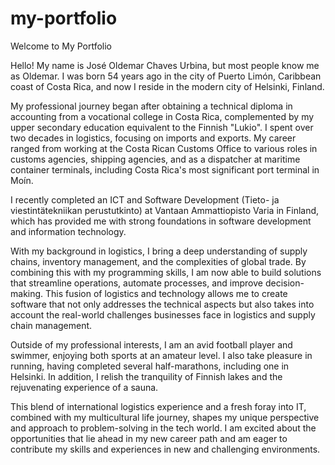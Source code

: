 # my-portfolio
Welcome to My Portfolio

Hello! My name is José Oldemar Chaves Urbina, but most people know me as Oldemar. I was born 54 years ago in the city of Puerto Limón, Caribbean coast of Costa Rica, and now I reside in the modern city of Helsinki, Finland.

My professional journey began after obtaining a technical diploma in accounting from a vocational college in Costa Rica, complemented by my upper secondary education equivalent to the Finnish "Lukio". I spent over two decades in logistics, focusing on imports and exports. My career ranged from working at the Costa Rican Customs Office to various roles in customs agencies, shipping agencies, and as a dispatcher at maritime container terminals, including Costa Rica's most significant port terminal in Moín.

I recently completed an ICT and Software Development (Tieto- ja viestintätekniikan perustutkinto) at Vantaan Ammattiopisto Varia in Finland, which has provided me with strong foundations in software development and information technology.

With my background in logistics, I bring a deep understanding of supply chains, inventory management, and the complexities of global trade. By combining this with my programming skills, I am now able to build solutions that streamline operations, automate processes, and improve decision-making. This fusion of logistics and technology allows me to create software that not only addresses the technical aspects but also takes into account the real-world challenges businesses face in logistics and supply chain management.

Outside of my professional interests, I am an avid football player and swimmer, enjoying both sports at an amateur level. I also take pleasure in running, having completed several half-marathons, including one in Helsinki. In addition, I relish the tranquility of Finnish lakes and the rejuvenating experience of a sauna.

This blend of international logistics experience and a fresh foray into IT, combined with my multicultural life journey, shapes my unique perspective and approach to problem-solving in the tech world. I am excited about the opportunities that lie ahead in my new career path and am eager to contribute my skills and experiences in new and challenging environments.

